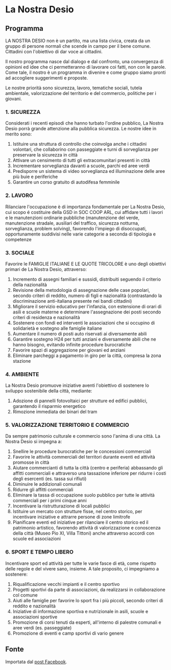 # La Nostra Desio

## Programma

LA NOSTRA DESIO non è un partito, ma una lista civica, creata da un gruppo di persone normali che scende in campo per il bene comune. Cittadini con l'obiettivo di dar voce ai cittadini. 

Il nostro programma nasce dal dialogo e dal confronto, una convergenza di opinioni ed idee che ci permetteranno di lavorare coi fatti, non con le parole. Come tale, il nostro è un programma in divenire e come gruppo siamo pronti ad accogliere suggerimenti e proposte.

Le nostre priorità sono sicurezza, lavoro, tematiche sociali, tutela ambientale, valorizzazione del territorio e del commercio, politiche per i giovani.

### 1. SICUREZZA

Considerati i recenti episodi che hanno turbato l'ordine pubblico, La Nostra Desio porrà grande attenzione alla pubblica sicurezza. Le nostre idee in merito sono:

1. Istituire una struttura di controllo che coinvolga anche i cittadini volontari, che collaborino con passeggiate e turni di sorveglianza per preservare la sicurezza in città 
2. Attivare un censimento di tutti gli extracomunitari presenti in città
3. Incrementare sorveglianza davanti a scuole, parchi ed aree verdi
4. Predisporre un sistema di video sorveglianza ed illuminazione delle aree più buie e periferiche
5. Garantire un corso gratuito di autodifesa femminile

### 2. LAVORO

Rilanciare l'occupazione è di importanza fondamentale per La Nostra Desio, cui scopo é costituire della GSD in SOC COOP ARL, cui affidare tutti i lavori e le manutenzioni ordinarie pubbliche (manutenzione del verde, manutenzione stradale, ausiliari del traffico, sicurezza notturna, sorveglianza, problem solving), favorendo l'impiego di disoccupati, opportunamente suddivisi nelle varie categorie a seconda di tipologia e competenze

### 3. SOCIALE

Favorire le FAMIGLIE ITALIANE E LE QUOTE TRICOLORE è uno degli obiettivi primari de La Nostra Desio, attraverso:

1. Incremento di assegni familiari e sussidi, distribuiti seguendo il criterio della nazionalità
2. Revisione della metodologia di assegnazione delle case popolari, secondo criteri di reddito, numero di figli e nazionalità (contrastando la discriminazione anti-italiana presente nei bandi cittadini)
3. Migliorare il servizio educativo per l'infanzia, con estensione di orari di asili e scuole materne e 
determinare l'assegnazione dei posti secondo criteri di residenza e nazionalità 
4. Sostenere con fondi ed interventi le associazioni che si occupino di solidarietà e sostegno alle famiglie italiane 
5. Aumentare il numero di posti auto riservati ai diversamente abili
6. Garantire sostegno H24 per tutti anziani e diversamente abili che ne hanno bisogno, evitando infinite procedure burocratiche 
7. Favorire spazi di aggregazione per giovani ed anziani
8. Eliminare parcheggi a pagamento in giro per la città, compresa la zona stazione

### 4. AMBIENTE

La Nostra Desio promuove iniziative aventi l'obiettivo di sostenere lo sviluppo sostenibile della città, mediante:

1. Adozione di pannelli fotovoltaici per strutture ed edifici pubblici, garantendo il risparmio energetico
2. Rimozione immediata dei binari del tram

### 5. VALORIZZAZIONE TERRITORIO E COMMERCIO

Da sempre patrimonio culturale e commercio sono l'anima di una città. La Nostra Desio si impegna a:

1. Snellire le procedure burocratiche per le concessioni commerciali
2. Favorire le attività commerciali del territori durante eventi ed attività promosse in città
3. Aiutare commercianti di tutta la città (centro e periferia) abbassando gli affitti commerciali e attraverso una tassazione inferiore per ridurre i costi degli esercenti (es. tassa sui rifiuti)
4. Diminuire le addizionali comunali 
5. Ridurre gli affitti commerciali 
6. Eliminare la tassa di occupazione suolo pubblico per tutte le attività commerciali per i primi cinque anni
7. Incentivare la ristrutturazione di locali pubblici
8. Istituire un mercato con strutture fisse, nel centro storico, per incentivare iniziative e attrarre persone di zone limitrofe 
9. Pianificare eventi ed iniziative per rilanciare il centro storico ed il patrimonio artistico, favorendo attività di valorizzazione e conoscenza della città (Museo Pio XI, Villa Tittoni) anche attraverso accordi con scuole ed associazioni

### 6. SPORT E TEMPO LIBERO

Incentivare sport ed attività per tutte le varie fasce di età, come rispetto delle regole e del vivere sano, insieme. A tale proposito, ci impegniamo a sostenere:

1. Riqualificazione vecchi impianti e il centro sportivo
2. Progetti sportivi da parte di associazioni, da realizzarsi in collaborazione col comune 
3. Aiuti alle famiglie per favorire lo sport fra i più piccoli, secondo criteri di reddito e nazionalità
4. Iniziative di informazione sportiva e nutrizionale in asili, scuole e associazioni sportive
5. Promozione di corsi tenuti da esperti, all'interno di palestre comunali e aree verdi (es. passeggiate)
6. Promozione di eventi e camp sportivi di vario genere

## Fonte

Importata dal [post Facebook](https://www.facebook.com/groups/635250689889117/permalink/1010104575737058/).
